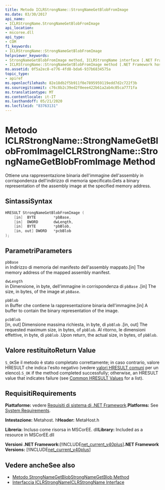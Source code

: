 ```yaml
---
title: Metodo ICLRStrongName::StrongNameGetBlobFromImage
ms.date: 03/30/2017
api_name:
- ICLRStrongName.StrongNameGetBlobFromImage
api_location:
- mscoree.dll
api_type:
- COM
f1_keywords:
- ICLRStrongName::StrongNameGetBlobFromImage
helpviewer_keywords:
- StrongNameGetBlobFromImage method, ICLRStrongName interface [.NET Framework hosting]
- ICLRStrongName::StrongNameGetBlobFromImage method [.NET Framework hosting]
ms.assetid: 0f5a2ec8-e776-4fd8-bda6-937b6834575a
topic_type:
- apiref
ms.openlocfilehash: 82e18db2f5b911f0e7895959119edd7d2c722f3b
ms.sourcegitcommit: c76c8b2c39ed2f0eee422b61a2ab4c05ca7771fa
ms.translationtype: MT
ms.contentlocale: it-IT
ms.lasthandoff: 05/21/2020
ms.locfileid: "83763131"
---
```

# <a name="iclrstrongnamestrongnamegetblobfromimage-method"></a><span data-ttu-id="c3236-102">Metodo ICLRStrongName::StrongNameGetBlobFromImage</span><span class="sxs-lookup"><span data-stu-id="c3236-102">ICLRStrongName::StrongNameGetBlobFromImage Method</span></span>
<span data-ttu-id="c3236-103">Ottiene una rappresentazione binaria dell'immagine dell'assembly in corrispondenza dell'indirizzo di memoria specificato.</span><span class="sxs-lookup"><span data-stu-id="c3236-103">Gets a binary representation of the assembly image at the specified memory address.</span></span>  
  
## <a name="syntax"></a><span data-ttu-id="c3236-104">Sintassi</span><span class="sxs-lookup"><span data-stu-id="c3236-104">Syntax</span></span>  
  
```cpp  
HRESULT StrongNameGetBlobFromImage (  
    [in]  BYTE        *pbBase,  
    [in]  DWORD       dwLength,  
    [in]  BYTE        *pbBlob,  
    [in, out] DWORD   *pcbBlob  
);  
```  
  
## <a name="parameters"></a><span data-ttu-id="c3236-105">Parametri</span><span class="sxs-lookup"><span data-stu-id="c3236-105">Parameters</span></span>  
 `pbBase`  
 <span data-ttu-id="c3236-106">in Indirizzo di memoria del manifesto dell'assembly mappato.</span><span class="sxs-lookup"><span data-stu-id="c3236-106">[in] The memory address of the mapped assembly manifest.</span></span>  
  
 `dwLength`  
 <span data-ttu-id="c3236-107">in Dimensione, in byte, dell'immagine in corrispondenza di `pbBase` .</span><span class="sxs-lookup"><span data-stu-id="c3236-107">[in] The size, in bytes, of the image at `pbBase`.</span></span>  
  
 `pbBlob`  
 <span data-ttu-id="c3236-108">in Buffer che contiene la rappresentazione binaria dell'immagine.</span><span class="sxs-lookup"><span data-stu-id="c3236-108">[in] A buffer to contain the binary representation of the image.</span></span>  
  
 `pcbBlob`  
 <span data-ttu-id="c3236-109">[in, out] Dimensione massima richiesta, in byte, di `pbBlob` .</span><span class="sxs-lookup"><span data-stu-id="c3236-109">[in, out] The requested maximum size, in bytes, of `pbBlob`.</span></span> <span data-ttu-id="c3236-110">Al ritorno, le dimensioni effettive, in byte, di `pbBlob` .</span><span class="sxs-lookup"><span data-stu-id="c3236-110">Upon return, the actual size, in bytes, of `pbBlob`.</span></span>  
  
## <a name="return-value"></a><span data-ttu-id="c3236-111">Valore restituito</span><span class="sxs-lookup"><span data-stu-id="c3236-111">Return Value</span></span>  
 <span data-ttu-id="c3236-112">`S_OK`Se il metodo è stato completato correttamente; in caso contrario, valore HRESULT che indica l'esito negativo (vedere [valori HRESULT comuni](/windows/win32/seccrypto/common-hresult-values) per un elenco).</span><span class="sxs-lookup"><span data-stu-id="c3236-112">`S_OK` if the method completed successfully; otherwise, an HRESULT value that indicates failure (see [Common HRESULT Values](/windows/win32/seccrypto/common-hresult-values) for a list).</span></span>  
  
## <a name="requirements"></a><span data-ttu-id="c3236-113">Requisiti</span><span class="sxs-lookup"><span data-stu-id="c3236-113">Requirements</span></span>  
 <span data-ttu-id="c3236-114">**Piattaforme:** vedere [Requisiti di sistema di .NET Framework](../../get-started/system-requirements.md).</span><span class="sxs-lookup"><span data-stu-id="c3236-114">**Platforms:** See [System Requirements](../../get-started/system-requirements.md).</span></span>  
  
 <span data-ttu-id="c3236-115">**Intestazione:** Metahost. h</span><span class="sxs-lookup"><span data-stu-id="c3236-115">**Header:** MetaHost.h</span></span>  
  
 <span data-ttu-id="c3236-116">**Libreria:** Incluso come risorsa in MSCorEE. dll</span><span class="sxs-lookup"><span data-stu-id="c3236-116">**Library:** Included as a resource in MSCorEE.dll</span></span>  
  
 <span data-ttu-id="c3236-117">**Versioni .NET Framework:**[!INCLUDE[net_current_v40plus](../../../../includes/net-current-v40plus-md.md)]</span><span class="sxs-lookup"><span data-stu-id="c3236-117">**.NET Framework Versions:** [!INCLUDE[net_current_v40plus](../../../../includes/net-current-v40plus-md.md)]</span></span>  
  
## <a name="see-also"></a><span data-ttu-id="c3236-118">Vedere anche</span><span class="sxs-lookup"><span data-stu-id="c3236-118">See also</span></span>

- [<span data-ttu-id="c3236-119">Metodo StrongNameGetBlob</span><span class="sxs-lookup"><span data-stu-id="c3236-119">StrongNameGetBlob Method</span></span>](iclrstrongname-strongnamegetblob-method.md)
- [<span data-ttu-id="c3236-120">Interfaccia ICLRStrongName</span><span class="sxs-lookup"><span data-stu-id="c3236-120">ICLRStrongName Interface</span></span>](iclrstrongname-interface.md)
